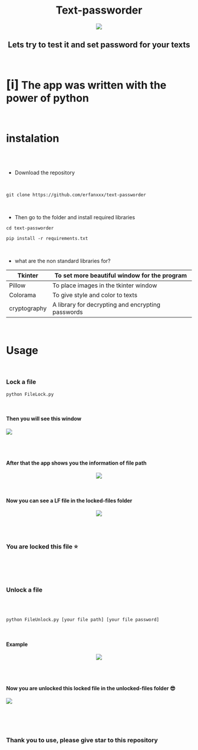 <h1 align="center">Text-passworder</h1>

<p align="center"><img src="https://www.seculore.com/hs-fs/hubfs/Images/Active%20Images/Webinar%20Images/Secure%20Communications.jpeg?width=640&height=350&name=Secure%20Communications.jpeg"/></p>

<h2 align="center">Lets try to test it and set password for your texts</h2>

<br>

<h1><big>[i]</big> The app was written with the power of python</h1>

<br>

# instalation

<br><br>

- Download the repository

<br>

```
git clone https://github.com/erfanxxx/text-passworder

```
<br>

- Then go to the folder and install required libraries

```
cd text-passworder

pip install -r requirements.txt

```

<br>

- what are the non standard libraries for?
  

Tkinter      | To set more beautiful window for the program 
-------------|-----------------------------------------------
Pillow       | To place images in the tkinter window  
Colorama     | To give style and color to texts
cryptography | A library for decrypting and encrypting passwords


<br>


# Usage
<br>

### Lock a file

```
python FileLock.py

```

<br>

#### Then you will see this window
<p align="canter">
<img src="https://s8.uupload.ir/files/screen-app_97v3.png"/>
</p>
<br><br>

#### After that the app shows you the information of file path

<p align="center">
 <img src="https://s8.uupload.ir/files/file-i_a8b8.png">
</p>

<br>

#### Now you can see a LF file in the locked-files folder

<p align="center">
 <img src="https://s8.uupload.ir/files/show-output_key.png">
</p>

<br><br>

### You are locked this file ⭐

<br><br><br>

### Unlock a file

<br><br>


```
python FileUnlock.py [your file path] [your file password]

```
<br>

#### Example

<p align="center">
 <img src="https://s8.uupload.ir/files/cmd-unlock_6fur.png">
</p>

<br><br>

#### Now you are unlocked this locked file in the unlocked-files folder 😎

<p align="canter">
 <img src="https://s8.uupload.ir/files/unlock_qg7v.png">
</p>

<br>
<br><br>

### Thank you to use, please give star to this repository


